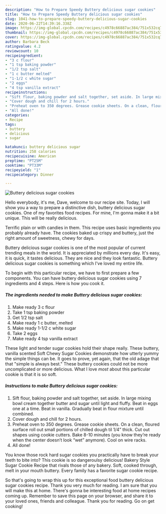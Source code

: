 ```yaml
---
description: "How to Prepare Speedy Buttery delicious sugar cookies"
title: "How to Prepare Speedy Buttery delicious sugar cookies"
slug: 1041-how-to-prepare-speedy-buttery-delicious-sugar-cookies
date: 2020-06-22T14:39:16.338Z
image: https://img-global.cpcdn.com/recipes/c4978c66887ac384/751x532cq70/buttery-delicious-sugar-cookies-recipe-main-photo.jpg
thumbnail: https://img-global.cpcdn.com/recipes/c4978c66887ac384/751x532cq70/buttery-delicious-sugar-cookies-recipe-main-photo.jpg
cover: https://img-global.cpcdn.com/recipes/c4978c66887ac384/751x532cq70/buttery-delicious-sugar-cookies-recipe-main-photo.jpg
author: Barbara Beck
ratingvalue: 4.2
reviewcount: 10
recipeingredient:
- "3 c flour"
- "1 tsp baking powder"
- "1/2 tsp salt"
- "1 c butter melted"
- "1-1/2 c white sugar"
- "2 eggs"
- "4 tsp vanilla extract"
recipeinstructions:
- "Sift flour, baking powder and salt together, set aside. In large mixing bowl cream together butter and sugar until light and fluffy. Beat in eggs one at a time. Beat in vanilla. Gradually beat in flour mixture until combined."
- "Cover dough and chill for 2 hours."
- "Preheat oven to 350 degrees. Grease cookie sheets. On a clean, floured surface roll out small portions of chilled dough til 1/4” thick. Cut out shapes using cookie cutters. Bake 8-10 minutes (you know they’re ready when the center doesn’t look “wet” anymore). Cool on wire racks."
- "All done!"
categories:
- Recipe
tags:
- buttery
- delicious
- sugar

katakunci: buttery delicious sugar 
nutrition: 258 calories
recipecuisine: American
preptime: "PT25M"
cooktime: "PT33M"
recipeyield: "1"
recipecategory: Dinner

---
```



![Buttery delicious sugar cookies](https://img-global.cpcdn.com/recipes/c4978c66887ac384/751x532cq70/buttery-delicious-sugar-cookies-recipe-main-photo.jpg)

Hello everybody, it's me, Dave, welcome to our recipe site. Today, I will show you a way to prepare a distinctive dish, buttery delicious sugar cookies. One of my favorites food recipes. For mine, I'm gonna make it a bit unique. This will be really delicious.

Terrific plain or with candies in them. This recipe uses basic ingredients you probably already have. The cookies baked up crispy and buttery, just the right amount of sweetness, chewy for days.

Buttery delicious sugar cookies is one of the most popular of current trending meals in the world. It is appreciated by millions every day. It's easy, it is quick, it tastes delicious. They are nice and they look fantastic. Buttery delicious sugar cookies is something which I've loved my entire life.


To begin with this particular recipe, we have to first prepare a few components. You can have buttery delicious sugar cookies using 7 ingredients and 4 steps. Here is how you cook it.

<!--inarticleads1-->

##### The ingredients needed to make Buttery delicious sugar cookies:

1. Make ready 3 c flour
1. Take 1 tsp baking powder
1. Get 1/2 tsp salt
1. Make ready 1 c butter, melted
1. Make ready 1-1/2 c white sugar
1. Take 2 eggs
1. Make ready 4 tsp vanilla extract


These light and tender sugar cookies hold their shape really. These buttery, vanilla scented Soft Chewy Sugar Cookies demonstrate how utterly yummy the simple things can be. It goes to prove, yet again, that the old adage that that &#34;simple is always best.&#34; These buttery cookies could not be more uncomplicated or more delicious. What I love *most* about this particular cookie is that it is so soft. 

<!--inarticleads2-->

##### Instructions to make Buttery delicious sugar cookies:

1. Sift flour, baking powder and salt together, set aside. In large mixing bowl cream together butter and sugar until light and fluffy. Beat in eggs one at a time. Beat in vanilla. Gradually beat in flour mixture until combined.
1. Cover dough and chill for 2 hours.
1. Preheat oven to 350 degrees. Grease cookie sheets. On a clean, floured surface roll out small portions of chilled dough til 1/4” thick. Cut out shapes using cookie cutters. Bake 8-10 minutes (you know they’re ready when the center doesn’t look “wet” anymore). Cool on wire racks.
1. All done!


You know those rock hard sugar cookies you practically have to break your teeth to bite into? This cookie is so dangeroulsy delicious! Bakery Style Sugar Cookie Recipe that rivals those of any bakery. Soft, cooked through, melt in your mouth buttery. Every family has a favorite sugar cookie recipe. 

So that's going to wrap this up for this exceptional food buttery delicious sugar cookies recipe. Thank you very much for reading. I am sure that you will make this at home. There's gonna be interesting food at home recipes coming up. Remember to save this page on your browser, and share it to your loved ones, friends and colleague. Thank you for reading. Go on get cooking!
